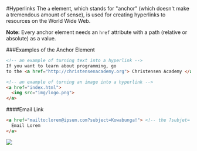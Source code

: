 #Hyperlinks
The `a` element, which stands for "anchor" (which doesn't make a tremendous amount of sense), is used for creating hyperlinks to resources on the World Wide Web.

**Note:** Every anchor element needs an `href` attribute with a path (relative or absolute) as a value.

###Examples of the Anchor Element
```html
<!-- an example of turning text into a hyperlink -->
If you want to learn about programming, go
to the <a href="http://christensenacademy.org"> Christensen Academy </a>

<!-- an example of turning an image into a hyperlink -->
<a href="index.html">
  <img src="img/logo.png">
</a>
```

####Email Link
```html
<a href="mailto:lorem@ipsum.com?subject=Kowabunga!"> <!-- the ?subjet= part is optional -->
  Email Lorem
</a>
```


![](http://christensenacademy.org/img/signature.png)
